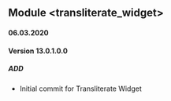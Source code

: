 ## Module <transliterate_widget>

#### 06.03.2020
#### Version 13.0.1.0.0
##### ADD
- Initial commit for Transliterate Widget
